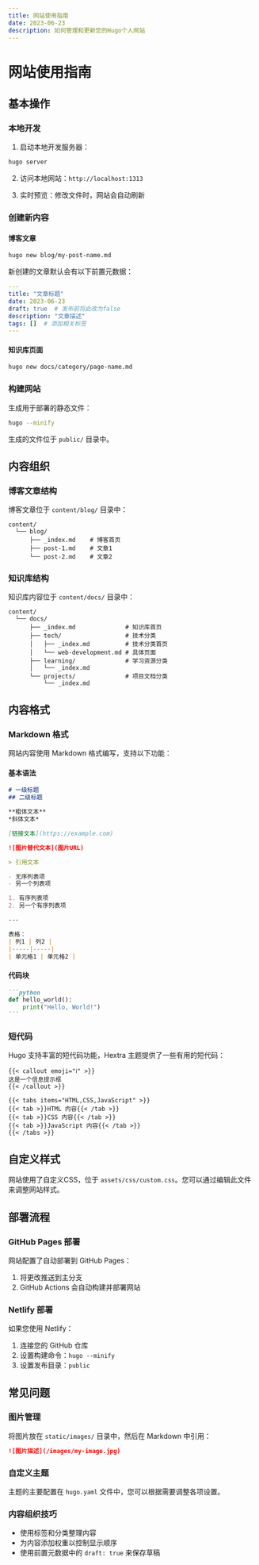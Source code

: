 ```yaml
---
title: 网站使用指南
date: 2023-06-23
description: 如何管理和更新您的Hugo个人网站
---
```


# 网站使用指南

## 基本操作

### 本地开发

1. 启动本地开发服务器：

```bash
hugo server
```

2. 访问本地网站：`http://localhost:1313`

3. 实时预览：修改文件时，网站会自动刷新

### 创建新内容

#### 博客文章

```bash
hugo new blog/my-post-name.md
```

新创建的文章默认会有以下前置元数据：

```yaml
---
title: "文章标题"
date: 2023-06-23
draft: true  # 发布前将此改为false
description: "文章描述"
tags: []  # 添加相关标签
---
```

#### 知识库页面

```bash
hugo new docs/category/page-name.md
```

### 构建网站

生成用于部署的静态文件：

```bash
hugo --minify
```

生成的文件位于 `public/` 目录中。

## 内容组织

### 博客文章结构

博客文章位于 `content/blog/` 目录中：

```
content/
  └── blog/
      ├── _index.md    # 博客首页
      ├── post-1.md    # 文章1
      └── post-2.md    # 文章2
```

### 知识库结构

知识库内容位于 `content/docs/` 目录中：

```
content/
  └── docs/
      ├── _index.md              # 知识库首页
      ├── tech/                  # 技术分类
      │   ├── _index.md          # 技术分类首页
      │   └── web-development.md # 具体页面
      ├── learning/              # 学习资源分类
      │   └── _index.md
      └── projects/              # 项目文档分类
          └── _index.md
```

## 内容格式

### Markdown 格式

网站内容使用 Markdown 格式编写，支持以下功能：

#### 基本语法

```markdown
# 一级标题
## 二级标题

**粗体文本**
*斜体文本*

[链接文本](https://example.com)

![图片替代文本](图片URL)

> 引用文本

- 无序列表项
- 另一个列表项

1. 有序列表项
2. 另一个有序列表项

---

表格：
| 列1 | 列2 |
|-----|-----|
| 单元格1 | 单元格2 |
```

#### 代码块

````markdown
```python
def hello_world():
    print("Hello, World!")
```
````

### 短代码

Hugo 支持丰富的短代码功能，Hextra 主题提供了一些有用的短代码：

```
{{< callout emoji="ℹ️" >}}
这是一个信息提示框
{{< /callout >}}

{{< tabs items="HTML,CSS,JavaScript" >}}
{{< tab >}}HTML 内容{{< /tab >}}
{{< tab >}}CSS 内容{{< /tab >}}
{{< tab >}}JavaScript 内容{{< /tab >}}
{{< /tabs >}}
```

## 自定义样式

网站使用了自定义CSS，位于 `assets/css/custom.css`。您可以通过编辑此文件来调整网站样式。

## 部署流程

### GitHub Pages 部署

网站配置了自动部署到 GitHub Pages：

1. 将更改推送到主分支
2. GitHub Actions 会自动构建并部署网站

### Netlify 部署

如果您使用 Netlify：

1. 连接您的 GitHub 仓库
2. 设置构建命令：`hugo --minify`
3. 设置发布目录：`public`

## 常见问题

### 图片管理

将图片放在 `static/images/` 目录中，然后在 Markdown 中引用：

```markdown
![图片描述](/images/my-image.jpg)
```

### 自定义主题

主题的主要配置在 `hugo.yaml` 文件中，您可以根据需要调整各项设置。

### 内容组织技巧

- 使用标签和分类整理内容
- 为内容添加权重以控制显示顺序
- 使用前置元数据中的 `draft: true` 来保存草稿
